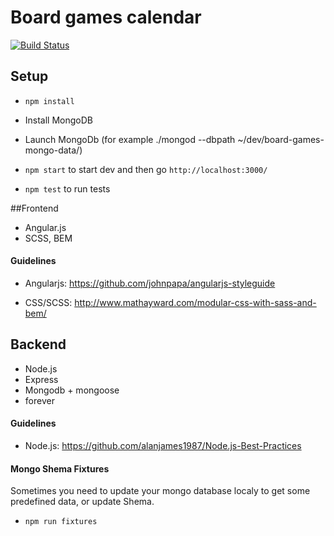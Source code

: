 Board games calendar
=================

[![Build Status](https://travis-ci.org/board-games-calendar/board-games-calendar.svg?branch=master)](https://travis-ci.org/board-games-calendar/board-games-calendar?branch=master)

## Setup

- `npm install`

- Install MongoDB

- Launch MongoDb (for example ./mongod --dbpath ~/dev/board-games-mongo-data/)

- `npm start` to start dev and then go `http://localhost:3000/`

- `npm test` to run tests


##Frontend

- Angular.js
- SCSS, BEM


#### Guidelines

- Angularjs: https://github.com/johnpapa/angularjs-styleguide

- CSS/SCSS: http://www.mathayward.com/modular-css-with-sass-and-bem/



## Backend

- Node.js
- Express
- Mongodb + mongoose
- forever

#### Guidelines

- Node.js: https://github.com/alanjames1987/Node.js-Best-Practices


#### Mongo Shema Fixtures

Sometimes you need to update your mongo database localy to get some predefined data, or update Shema.

- `npm run fixtures`

